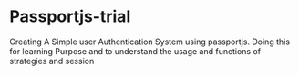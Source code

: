 # Passportjs-trial
Creating A Simple user Authentication System using passportjs. Doing this for learning Purpose and to understand the usage and functions of strategies and session
